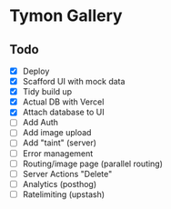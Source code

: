 # Tymon Gallery

## Todo

- [x] Deploy
- [x] Scafford UI with mock data
- [x] Tidy build up
- [x] Actual DB with Vercel
- [x] Attach database to UI
- [ ] Add Auth
- [ ] Add image upload
- [ ] Add "taint" (server)
- [ ] Error management
- [ ] Routing/image page (parallel routing)
- [ ] Server Actions "Delete"
- [ ] Analytics (posthog)
- [ ] Ratelimiting (upstash)
